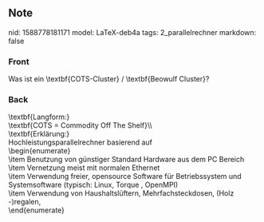 ## Note
nid: 1588778181171
model: LaTeX-deb4a
tags: 2_parallelrechner
markdown: false

### Front
Was ist ein \textbf{COTS-Cluster} / \textbf{Beowulf Cluster}?

### Back
<div>\textbf{Langform:}</div><div>
</div><div>\textbf{COTS = Commodity Off The Shelf}\\</div><div>
</div><div>\textbf{Erklärung:}</div><div>
</div><div>Hochleistungsparallelrechner basierend auf
</div>\begin{enumerate}<div>\item <span>Benutzung von günstiger Standard </span><span>Hardware aus dem PC Bereich</span></div><div>\item <span>Vernetzung meist mit normalen </span><span>Ethernet</span></div><div>\item <span>Verwendung freier, open</span><span>source </span><span>Software für Betriebssystem und </span><span>Systemsoftware (typisch: Linux, </span><span>Torque , OpenMPI)</span></div><div>\item <span>Verwendung von Haushaltslüftern, </span><span>Mehrfachsteckdosen, </span><span>(Holz -)regalen,</span></div><div>\end{enumerate}</div>
